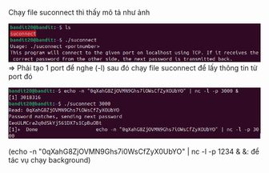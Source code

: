Chạy file suconnect thì thấy mô tả như ảnh

![alt text](writeup/anh/26.png)
=> Phải tạo 1 port để nghe (-l) sau đó chạy file suconnect để lấy thông tin từ port đó

![alt text](writeup/anh/25.png)

(echo -n "0qXahG8ZjOVMN9Ghs7i0WsCfZyX0UbYO" | nc -l -p 1234 &
&: để tác vụ chạy background)

